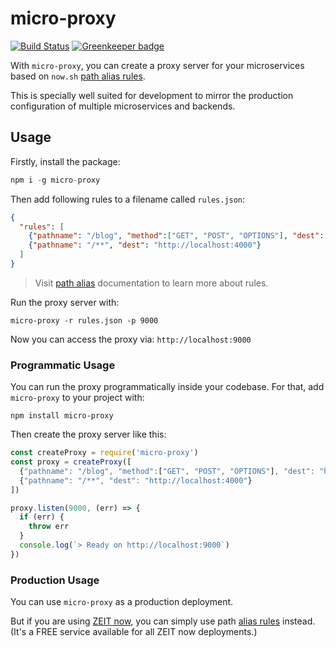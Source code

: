 # micro-proxy

[![Build Status](https://travis-ci.org/zeit/micro-proxy.svg?branch=master)](https://travis-ci.org/zeit/micro-proxy) [![Greenkeeper badge](https://badges.greenkeeper.io/zeit/micro-proxy.svg)](https://greenkeeper.io/)

With `micro-proxy`, you can create a proxy server for your microservices based on `now.sh` [path alias rules](https://zeit.co/docs/features/path-aliases).

This is specially well suited for development to mirror the production configuration of multiple microservices and backends.

## Usage

Firstly, install the package:

```js
npm i -g micro-proxy
```

Then add following rules to a filename called `rules.json`:

```json
{
  "rules": [
    {"pathname": "/blog", "method":["GET", "POST", "OPTIONS"], "dest": "http://localhost:5000"},
    {"pathname": "/**", "dest": "http://localhost:4000"}
  ]
}
```

> Visit [path alias](https://zeit.co/docs/features/path-aliases) documentation to learn more about rules.

Run the proxy server with:

```
micro-proxy -r rules.json -p 9000
```

Now you can access the proxy via: `http://localhost:9000`

### Programmatic Usage

You can run the proxy programmatically inside your codebase.
For that, add `micro-proxy` to your project with:

```
npm install micro-proxy
```

Then create the proxy server like this:

```js
const createProxy = require('micro-proxy')
const proxy = createProxy([
  {"pathname": "/blog", "method":["GET", "POST", "OPTIONS"], "dest": "http://localhost:5000"},
  {"pathname": "/**", "dest": "http://localhost:4000"}
])

proxy.listen(9000, (err) => {
  if (err) {
    throw err
  }
  console.log(`> Ready on http://localhost:9000`)
})
```

### Production Usage

You can use `micro-proxy` as a production deployment.

But if you are using [ZEIT now](https://zeit.co/now), you can simply use path [alias rules](https://zeit.co/docs/features/path-aliases) instead.<br/>
(It's a FREE service available for all ZEIT now deployments.)
